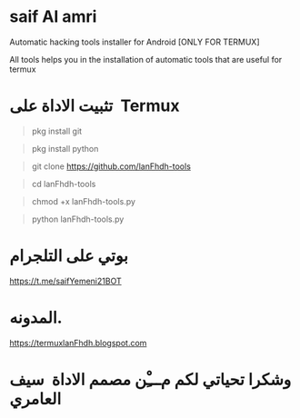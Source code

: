 # saif Al amri
Automatic hacking tools installer for Android [ONLY FOR TERMUX]

All tools helps you in the installation of automatic tools that are useful for termux

# تثبيت الاداة على  Termux

> pkg install git

> pkg install python

> git clone https://github.com/lanFhdh-tools

> cd lanFhdh-tools

> chmod +x lanFhdh-tools.py

> python lanFhdh-tools.py


# بوتي على التلجرام 

https://t.me/saifYemeni21BOT 
# المدونه. 

https://termuxlanFhdh.blogspot.com
# وشكرا تحياتي لكم م‌ـــِْن مصمم الاداة  سيف العامري
